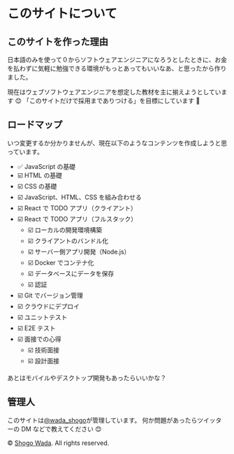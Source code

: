 # このサイトについて

## このサイトを作った理由

日本語のみを使って０からソフトウェアエンジニアになろうとしたときに、お金を払わずに気軽に勉強できる環境がもっとあってもいいなあ、と思ったから作りました。

現在はウェブソフトウェアエンジニアを想定した教材を主に揃えようとしています 😊
「このサイトだけで採用までありつける」を目標にしています 🎉

## ロードマップ

いつ変更するか分かりませんが、現在以下のようなコンテンツを作成しようと思っています。

- ✅ JavaScript の基礎
- ☑️ HTML の基礎
- ☑️ CSS の基礎
- ☑️ JavaScript、HTML、CSS を組み合わせる
- ☑️ React で TODO アプリ（クライアント）
- ☑️ React で TODO アプリ（フルスタック）
  - ☑️ ローカルの開発環境構築
  - ☑️ クライアントのバンドル化
  - ☑️ サーバー側アプリ開発（Node.js）
  - ☑️ Docker でコンテナ化
  - ☑️ データベースにデータを保存
  - ☑️ 認証
- ☑️ Git でバージョン管理
- ☑️ クラウドにデプロイ
- ☑️ ユニットテスト
- ☑️ E2E テスト
- ☑️ 面接での心得
  - ☑️ 技術面接
  - ☑️ 設計面接

あとはモバイルやデスクトップ開発もあったらいいかな？

## 管理人

このサイトは<a href="https://twitter.com/wada_shogo" target="_blank">@wada_shogo</a>が管理しています。
何か問題があったらツイッターの DM などで教えてください 😊

© <a href="https://twitter.com/wada_shogo" target="_blank">Shogo Wada</a>. All rights reserved.
